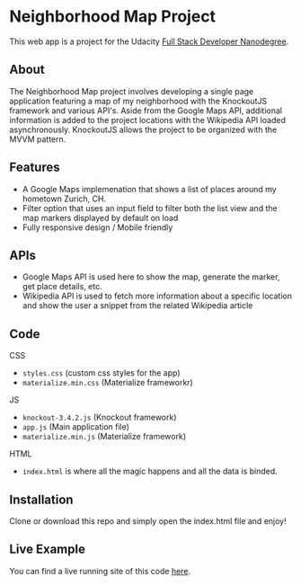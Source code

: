 # Neighborhood Map Project
This web app is a project for the Udacity [Full Stack Developer Nanodegree](https://www.udacity.com/course/full-stack-web-developer-nanodegree--nd004).

## About
The Neighborhood Map project involves developing a single page application featuring a map of my neighborhood with the KnockoutJS framework and various API's. Aside from the Google Maps API, additional information is added to the project locations with the Wikipedia API loaded asynchronously. KnockoutJS allows the project to be organized with the MVVM pattern.

## Features
- A Google Maps implemenation that shows a list of places around my hometown Zurich, CH.
- Filter option that uses an input field to filter both the list view and the map markers displayed by default on load
- Fully responsive design / Mobile friendly

## APIs
- Google Maps API is used here to show the map, generate the marker, get place details, etc.
- Wikipedia API is used to fetch more information about a specific location and show the user a snippet from the related Wikipedia article

## Code
CSS
- `styles.css` (custom css styles for the app)
- `materialize.min.css` (Materialize frameworkr)

JS
- `knockout-3.4.2.js` (Knockout framework)
- `app.js` (Main application file)
- `materialize.min.js` (Materialize framework)

HTML
- `index.html` is where all the magic happens and all the data is binded.

## Installation
Clone or download this repo and simply open the index.html file and enjoy!

## Live Example
You can find a live running site of this code [here](http://).